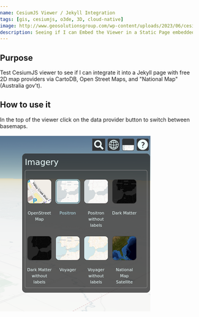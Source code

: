 ```yaml
---
name: CesiumJS Viewer / Jekyll Integration
tags: [gis, cesiumjs, o3de, 3D, cloud-native]
image: http://www.geosolutionsgroup.com/wp-content/uploads/2023/06/cesium-certified-dev-logo-sm.png?x31768
description: Seeing if I can Embed the Viewer in a Static Page embedded on GitHub
---
```


## Purpose
Test CesiumJS viewer to see if I can integrate it into a Jekyll page with free 2D map providers via CartoDB, Open Street Maps, and "National Map" (Australia gov't). 

## How to use it
In the top of the viewer click on the data provider button to switch between basemaps.

![alt text](/resources/2024-02-03-cesium-with-cartodb-2D-tiles-dropdown.png)


<!-- Include the CesiumJS JavaScript and CSS files -->
<script src="https://cesium.com/downloads/cesiumjs/releases/1.87.1/Build/Cesium/Cesium.js"></script>
<link href="https://cesium.com/downloads/cesiumjs/releases/1.87.1/Build/Cesium/Widgets/widgets.css" rel="stylesheet">


<style>
  .app .data .map {
      position: relative;
  }
  html, body, #cesiumContainer, .leaflet-container {
      position: absolute;
      width: 100%;
      height: 100%;
      margin: 0;
      padding: 0;
  }
</style>

<div id="cesiumContainer" style="width: 900px; height:600px; border-radius:1em"></div>
<script>
  // Set the Cesium Ion token to `null` to avoid warnings
  Cesium.Ion.defaultAccessToken = null;

  /* Per Carto's website regarding basemap attribution: https://carto.com/help/working-with-data/attribution/#basemaps */
  let CartoAttribution = 'Map tiles by <a href="https://carto.com">Carto</a>, under CC BY 3.0. Data by <a href="https://www.openstreetmap.org/">OpenStreetMap</a>, under ODbL.'

  // Create ProviderViewModel based on different imagery sources
  // - these can be used without Cesium Ion
  var imageryViewModels = [];

  imageryViewModels.push(new Cesium.ProviderViewModel({
    name: 'OpenStreetMap',
    iconUrl: Cesium.buildModuleUrl('Widgets/Images/ImageryProviders/openStreetMap.png'),
    tooltip: 'OpenStreetMap (OSM) is a collaborative project to create a free editable \
  map of the world.\nhttp://www.openstreetmap.org',
    creationFunction: function() {
      return new Cesium.UrlTemplateImageryProvider({
        url: 'https://{s}.tile.openstreetmap.org/{z}/{x}/{y}.png',
        subdomains: 'abc',
        minimumLevel: 0,
        maximumLevel: 19
      });
    }
  }));
  imageryViewModels.push(new Cesium.ProviderViewModel({
    name: 'Positron',
    tooltip: 'CartoDB Positron basemap',
    iconUrl: 'http://a.basemaps.cartocdn.com/light_all/5/15/12.png',
    creationFunction: function() {
      return new Cesium.UrlTemplateImageryProvider({
        url: 'http://{s}.basemaps.cartocdn.com/light_all/{z}/{x}/{y}.png',
        credit: CartoAttribution,
        minimumLevel: 0,
        maximumLevel: 18
      });
    }
  }));
  imageryViewModels.push(new Cesium.ProviderViewModel({
    name: 'Positron without labels',
    tooltip: 'CartoDB Positron without labels basemap',
    iconUrl: 'http://a.basemaps.cartocdn.com/rastertiles/light_nolabels/5/15/12.png',
    creationFunction: function() {
      return new Cesium.UrlTemplateImageryProvider({
        url: 'https://{s}.basemaps.cartocdn.com/rastertiles/light_nolabels/{z}/{x}/{y}.png',
        credit: CartoAttribution,
        minimumLevel: 0,
        maximumLevel: 18
      });
    }
  }));
  imageryViewModels.push(new Cesium.ProviderViewModel({
    name: 'Dark Matter',
    tooltip: 'CartoDB Dark Matter basemap',
    iconUrl: 'http://a.basemaps.cartocdn.com/rastertiles/dark_all/5/15/12.png',
    creationFunction: function() {
      return new Cesium.UrlTemplateImageryProvider({
        url: 'https://{s}.basemaps.cartocdn.com/rastertiles/dark_all/{z}/{x}/{y}.png',
        credit: CartoAttribution,
        minimumLevel: 0,
        maximumLevel: 18
      });
    }
  }));
  imageryViewModels.push(new Cesium.ProviderViewModel({
    name: 'Dark Matter without labels',
    tooltip: 'CartoDB Dark Matter without labels basemap',
    iconUrl: 'http://a.basemaps.cartocdn.com/rastertiles/dark_nolabels/5/15/12.png',
    creationFunction: function() {
      return new Cesium.UrlTemplateImageryProvider({
        url: 'https://{s}.basemaps.cartocdn.com/rastertiles/dark_nolabels/{z}/{x}/{y}.png',
        credit: CartoAttribution,
        minimumLevel: 0,
        maximumLevel: 18
      });
    }
  }));
  imageryViewModels.push(new Cesium.ProviderViewModel({
    name: 'Voyager',
    tooltip: 'CartoDB Voyager basemap',
    iconUrl: 'http://a.basemaps.cartocdn.com/rastertiles/voyager_labels_under/5/15/12.png',
    creationFunction: function() {
      return new Cesium.UrlTemplateImageryProvider({
        url: 'https://{s}.basemaps.cartocdn.com/rastertiles/voyager_labels_under/{z}/{x}/{y}.png',
        credit: CartoAttribution,
        minimumLevel: 0,
        maximumLevel: 18
      });
    }
  }));
  imageryViewModels.push(new Cesium.ProviderViewModel({
    name: 'Voyager without labels',
    tooltip: 'CartoDB Voyager without labels basemap',
    iconUrl: 'http://a.basemaps.cartocdn.com/rastertiles/voyager_nolabels/5/15/12.png',
    creationFunction: function() {
      return new Cesium.UrlTemplateImageryProvider({
        url: 'https://{s}.basemaps.cartocdn.com/rastertiles/voyager_nolabels/{z}/{x}/{y}.png',
        credit: CartoAttribution,
        minimumLevel: 0,
        maximumLevel: 18
      });
    }
  }));
  imageryViewModels.push(new Cesium.ProviderViewModel({
    name: 'National Map Satellite',
    iconUrl: 'https://basemap.nationalmap.gov/arcgis/rest/services/USGSImageryOnly/MapServer/tile/4/6/4',
    creationFunction: function() {
      return new Cesium.UrlTemplateImageryProvider({
        url: 'https://basemap.nationalmap.gov/arcgis/rest/services/USGSImageryOnly/MapServer/tile/{z}/{y}/{x}',
        credit: 'Tile data from <a href="https://basemap.nationalmap.gov/">USGS</a>',
        minimumLevel: 0,
        maximumLevel: 16
      });
    }
  }));

  // Initialize the viewer - this works without a token!
  viewer = new Cesium.Viewer('cesiumContainer', {
    imageryProviderViewModels: imageryViewModels,
    selectedImageryProviderViewModel: imageryViewModels[1],
    animation: false,
    timeline: false,
    infoBox: false,
    homeButton: false,
    fullscreenButton: false,
    selectionIndicator: false,
  });
  // Remove the Terrain section of the baseLayerPicker
  viewer.baseLayerPicker.viewModel.terrainProviderViewModels.removeAll()

   // Point the camera at the Googleplex
    viewer.scene.camera.setView({
      destination: new Cesium.Cartesian3(
        
        // google's building from example
        //  -2693797.551060477,
        //  -4297135.517094725,
        //  3854700.7470414364

         //-1637851.0756622232, 
         //-3640187.5318698585, 
         // 4962000.809236132
          
          -1643000.8304259968, 
          -3677000.9879576718,
           4939000.0

        ),
        orientation: new Cesium.HeadingPitchRoll(
          -2.455010,
          -0.2863894863138836,
          1.3561760425773173e-7
        ),
    }); 

    viewer.canvas.addEventListener('click',
      function(e){
        var mousePosition = new Cesium.Cartesian2(e.clientX, e.clientY);
        var ellipsoid = viewer.scene.globe.ellipsoid;
        var cartesian = viewer.camera.pickEllipsoid(mousePosition, ellipsoid);

        if (cartesian) {
          var cartographic = ellipsoid.cartesianToCartographic(cartesian);
          
          var longitudeString = Cesium.Math.toDegrees(cartographic.longitude).toFixed(2);
          var latitudeString = Cesium.Math.toDegrees(cartographic.latitude).toFixed(2);
          var heightString = Cesium.Math.toDegrees(cartographic.height).toFixed(2);

          console.log('longitude: ' + longitudeString + ', latitude: ' + latitudeString + ', height:' + heightString);

          console.log('cartesian', cartesian);
        } else {
          console.log('Globe was not picked');
        }

      }, false);

</script>
</div>
